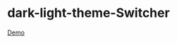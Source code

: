 # dark-light-theme-Switcher

<a href="https://dark-light-theme-switcher.vercel.app/" target=”_blank”>Demo</a>
